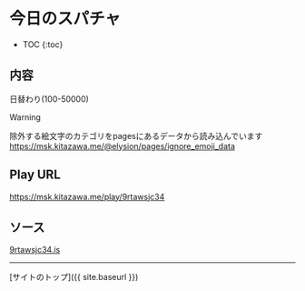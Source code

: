 # 今日のスパチャ

* TOC
{:toc}

## 内容
日替わり(100-50000)

> [!WARNING]
> 除外する絵文字のカテゴリをpagesにあるデータから読み込んでいます
> https://msk.kitazawa.me/@elysion/pages/ignore_emoji_data


## Play URL

https://msk.kitazawa.me/play/9rtawsjc34

## ソース

[9rtawsjc34.is](./../src/kitazawa/9rtawsjc34.is)

----

[サイトのトップ]({{ site.baseurl }})
